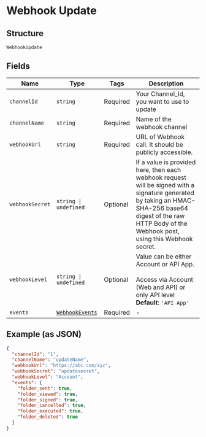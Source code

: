 
# Webhook Update

## Structure

`WebhookUpdate`

## Fields

| Name | Type | Tags | Description |
|  --- | --- | --- | --- |
| `channelId` | `string` | Required | Your Channel_Id, you want to use to update |
| `channelName` | `string` | Required | Name of the webhook channel |
| `webhookUrl` | `string` | Required | URL of Webhook call. It should be publicly accessible. |
| `webhookSecret` | `string \| undefined` | Optional | If a value is provided here, then each webhook request will be signed with a signature generated by taking an HMAC-SHA-256 base64 digest of the raw HTTP Body of the Webhook post, using this Webhook secret. |
| `webhookLevel` | `string \| undefined` | Optional | Value can be either Account or API App.<br/><br/> Access via Account (Web and API) or only API level<br>**Default**: `'API App'` |
| `events` | [`WebhookEvents`](../../doc/models/webhook-events.md) | Required | - |

## Example (as JSON)

```json
{
  "channelId": "1",
  "channelName": "updateName",
  "webhookUrl": "https://abc.com/xyz",
  "webhookSecret": "updatesecret",
  "webhookLevel": "Account",
  "events": {
    "folder_sent": true,
    "folder_viewed": true,
    "folder_signed": true,
    "folder_cancelled": true,
    "folder_executed": true,
    "folder_deleted": true
  }
}
```

